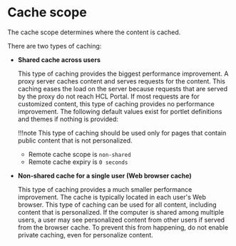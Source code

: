# Cache scope

The cache scope determines where the content is cached.

There are two types of caching:

-   **Shared cache across users**

    This type of caching provides the biggest performance improvement. A proxy server caches content and serves requests for the content. This caching eases the load on the server because requests that are served by the proxy do not reach HCL Portal. If most requests are for customized content, this type of caching provides no performance improvement. The following default values exist for portlet definitions and themes if nothing is provided:

    !!!note
        This type of caching should be used only for pages that contain public content that is not personalized.

    -   Remote cache scope is `non-shared`
    -   Remote cache expiry is `0 seconds`
-   **Non-shared cache for a single user \(Web browser cache\)**

    This type of caching provides a much smaller performance improvement. The cache is typically located in each user's Web browser. This type of caching can be used for all content, including content that is personalized. If the computer is shared among multiple users, a user may see personalized content from other users if served from the browser cache. To prevent this from happening, do not enable private caching, even for personalize content.



